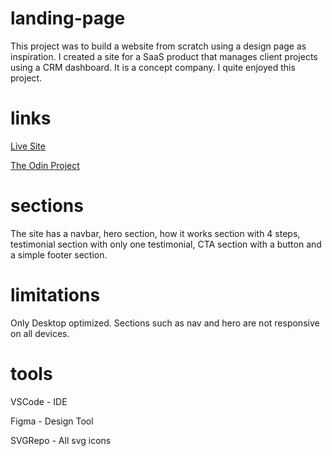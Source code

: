 # landing-page
This project was to build a website from scratch using a design page as inspiration. I created a site for a SaaS product that manages client projects using a CRM dashboard. It is a concept company. I quite enjoyed this project.
# links
[Live Site](https://y10911.github.io/landing-page/index.html)

[The Odin Project](https://www.theodinproject.com/lessons/foundations-landing-page)

# sections
The site has a navbar, hero section, how it works section with 4 steps, testimonial section with only one testimonial, CTA section with a button and a simple footer section.

# limitations
Only Desktop optimized. Sections such as nav and hero are not responsive on all devices.

# tools
VSCode - IDE

Figma - Design Tool

SVGRepo - All svg icons
